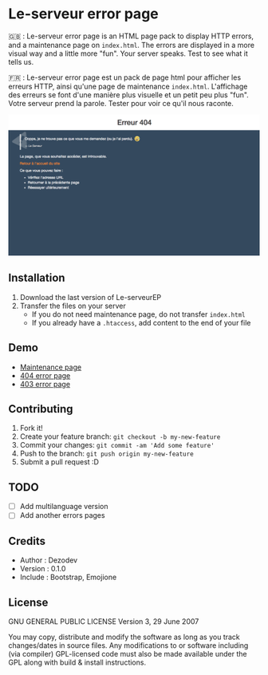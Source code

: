 # Le-serveur error page

:gb: : Le-serveur error page is an HTML page pack to display HTTP errors, and a maintenance page on `index.html`. The errors are displayed in a more visual way and a little more "fun". Your server speaks. Test to see what it tells us.

:fr: : Le-serveur error page est un pack de page html pour afficher les erreurs HTTP, ainsi qu'une page de maintenance `index.html`. L'affichage des erreurs se font d'une manière plus visuelle et un petit peu plus "fun". Votre serveur prend la parole. Tester pour voir ce qu'il nous raconte.

![Le-serveur error page screenshot](not-to-transfer/images1.png)

## Installation
1. Download the last version of Le-serveurEP
2. Transfer the files on your server
    * If you do not need maintenance page, do not transfer `` index.html ``
    * If you already have a `` .htaccess ``, add content to the end of your file

## Demo
* [Maintenance page](https://dezodev.github.io/Le-serveur-error-page/error/index.html)
* [404 error page](https://dezodev.github.io/Le-serveur-error-page/error/404.html)
* [403 error page](https://dezodev.github.io/Le-serveur-error-page/error/403.html)

## Contributing
1. Fork it!
2. Create your feature branch: `git checkout -b my-new-feature`
3. Commit your changes: `git commit -am 'Add some feature'`
4. Push to the branch: `git push origin my-new-feature`
5. Submit a pull request :D

## TODO
* [ ] Add multilanguage version
* [ ] Add another errors pages

## Credits
* Author : Dezodev
* Version : 0.1.0
* Include : Bootstrap, Emojione

## License

GNU GENERAL PUBLIC LICENSE Version 3, 29 June 2007

You may copy, distribute and modify the software as long as you track changes/dates in source files. Any modifications to or software including (via compiler) GPL-licensed code must also be made available under the GPL along with build & install instructions.